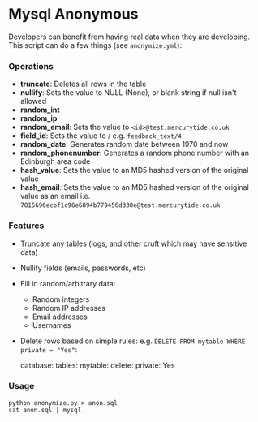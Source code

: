 # Mysql Anonymous

Developers can benefit from having real data when they are
developing.  This script can do a few things (see `anonymize.yml`):

### Operations

* **truncate**: Deletes all rows in the table
* **nullify**: Sets the value to NULL (None), or blank string if null isn't allowed
* **random_int**
* **random_ip**
* **random_email**: Sets the value to `<id>@test.mercurytide.co.uk`
* **field_id**: Sets the value to <field>/<id> e.g. `feedback_text/4`
* **random_date**: Generates random date between 1970 and now
* **random_phonenumber**: Generates a random phone number with an Edinburgh area code
* **hash_value**: Sets the value to an MD5 hashed version of the original value
* **hash_email**: Sets the value to an MD5 hashed version of the original value as an email i.e. `7815696ecbf1c96e6894b779456d330e@test.mercurytide.co.uk`

### Features

* Truncate any tables (logs, and other cruft which may have sensitive data)
* Nullify fields (emails, passwords, etc)
* Fill in random/arbitrary data:
    * Random integers
    * Random IP addresses
    * Email addresses
    * Usernames
* Delete rows based on simple rules:  e.g.
  ``DELETE FROM mytable WHERE private = "Yes"``:

    database:
        tables:
            mytable:
                delete:
                    private: Yes

### Usage

    python anonymize.py > anon.sql
    cat anon.sql | mysql
